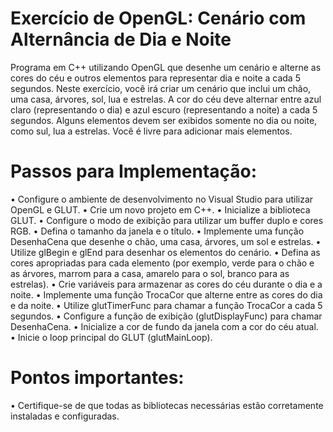 # Exercício de OpenGL: Cenário com Alternância de Dia e Noite

Programa em C++ utilizando OpenGL que desenhe um cenário e alterne as cores do céu e outros elementos para representar dia e noite a cada 5 segundos. Neste exercício, você irá criar um cenário que inclui um chão, uma casa, árvores, sol, lua e estrelas. A cor do céu deve alternar entre azul claro (representando o
dia) e azul escuro (representando a noite) a cada 5 segundos. Alguns elementos devem ser exibidos somente no dia ou noite, como sul, lua a estrelas. Você é livre para adicionar mais elementos.

# Passos para Implementação:

• Configure o ambiente de desenvolvimento no Visual Studio para utilizar OpenGL e GLUT.
• Crie um novo projeto em C++.
• Inicialize a biblioteca GLUT.
• Configure o modo de exibição para utilizar um buffer duplo e cores RGB.
• Defina o tamanho da janela e o título.
• Implemente uma função DesenhaCena que desenhe o chão, uma casa, árvores, um sol e estrelas.
• Utilize glBegin e glEnd para desenhar os elementos do cenário.
• Defina as cores apropriadas para cada elemento (por exemplo, verde para o chão e as árvores, marrom para a casa, amarelo para o sol, branco para as estrelas).
• Crie variáveis para armazenar as cores do céu durante o dia e a noite.
• Implemente uma função TrocaCor que alterne entre as cores do dia e da noite.
• Utilize glutTimerFunc para chamar a função TrocaCor a cada 5 segundos.
• Configure a função de exibição (glutDisplayFunc) para chamar DesenhaCena.
• Inicialize a cor de fundo da janela com a cor do céu atual.
• Inicie o loop principal do GLUT (glutMainLoop).

# Pontos importantes:
• Certifique-se de que todas as bibliotecas necessárias estão corretamente instaladas e configuradas.
